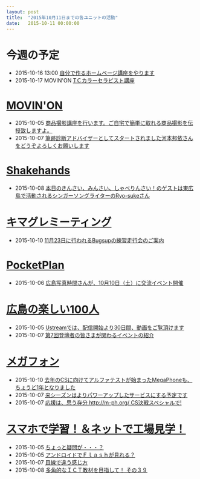 ```yaml
---
layout: post
title:  "2015年10月11日までの各ユニットの活動"
date:   2015-10-11 00:00:00
---
```


# 今週の予定

* 2015-10-16 13:00 [自分で作るホームページ講座をやります](https://www.facebook.com/movinon.hiroshima/posts/1020776284609816)
* 2015-10-17 MOVIN'ON [TＣカラーセラピスト講座](https://www.facebook.com/movinon.hiroshima/posts/1000984629922315)


# [MOVIN'ON](http://coworking-hiroshima.com/)

* 2015-10-05 [商品撮影講座を行います。ご自宅で簡単に取れる商品撮影を伝授致しますよ。](https://www.facebook.com/movinon.hiroshima/posts/1020731117947666)
* 2015-10-07 [筆跡診断アドバイザーとしてスタートされました河本邦依さんをどうぞよろしくお願いします](https://www.facebook.com/movinon.hiroshima/posts/1021610291193082)


# [Shakehands](http://www.shakehands.jp/)

* 2015-10-08 [本日のきんさい、みんさい、しゃべりんさい！のゲストは東広島で活動されるシンガーソングライターのRyo-sukeさん](https://www.facebook.com/CoworkingShakeHands/posts/1006977522686975)


# [キマグレミーティング](https://www.facebook.com/kimaguremeeting)

* 2015-10-10 [11月23日に行われるBugsupの練習走行会のご案内](https://www.facebook.com/kimaguremeeting/posts/890603704349530)


# [PocketPlan](http://pocketplan.wix.com/pocketplan)

* 2015-10-06 [広島写真時間さんが、10月10日（土）に交流イベント開催](https://www.facebook.com/PocketPlan/posts/903674583051848)


# [広島の楽しい100人](http://hiroshima.100person.jp)

* 2015-10-05 [Ustreamでは、配信開始より30日間、動画をご覧頂けます](https://www.facebook.com/h100parson/posts/1636438569964615)
* 2015-10-07 [第7回登壇者の皆さまが関わるイベントの紹介](https://www.facebook.com/h100parson/posts/1636870943254711)


# [メガフォン](https://m-ph.org)

* 2015-10-10 [去年のCSに向けてアルファテストが始まったMegaPhoneも、ちょうど1年となりました](https://www.facebook.com/mega0phone/posts/854872811298054)
* 2015-10-07 [来シーズンはよりパワーアップしたサービスにする予定です](https://www.facebook.com/mega0phone/posts/853900561395279)
* 2015-10-07 [応援は、思う存分 http://m-ph.org/ CS決戦スペシャルで!](https://www.facebook.com/mega0phone/posts/853696648082337)

# [スマホで学習！＆ネットで工場見学！](http://www.hyogo-intercampus.ne.jp/gallery/ictkyouzai/)

* 2015-10-05 [ちょっと疑問が・・・？](https://www.facebook.com/ictkyouzai/posts/698312783636312)
* 2015-10-05 [アンドロイドでＦｌａｓｈが見れる？](https://www.facebook.com/ictkyouzai/posts/698340956966828)
* 2015-10-07 [目線で違う感じ方](https://www.facebook.com/ictkyouzai/posts/698846740249583)
* 2015-10-08 [多角的なＩＣＴ教材を目指して！ その３９](https://www.facebook.com/ictkyouzai/posts/699207183546872)
